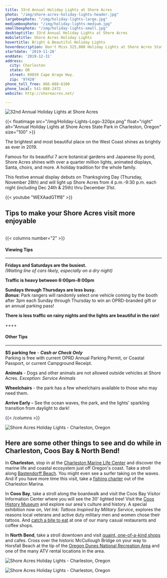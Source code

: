 ```yaml
---
title: 33rd Annual Holiday Lights at Shore Acres
photo: "/img/shore-acres-holiday-lights-header.jpg"
largeboxphoto: "/img/holiday-lights-large.jpg"
mediumboxphoto: "/img/holiday-lights-medium.jpg"
smallboxphoto: "/img/holiday-lights-small.jpg"
desktoptitle: 33rd Annual Holiday Lights at Shore Acres
mobiletitle: Shore Acres Holiday Lights
hovertitle: Bright & Beautiful Holiday Lights
hoverdescription: Don't Miss 325,000 Holiday Lights at Shore Acres State Park
startdate: '2019-11-28'
enddate: '2019-12-31'
address:
  city: Charleston
  state: OR
  street: 89039 Cape Arago Hwy.
  zip: '97420'
phone_toll_free: 866-888-6100
phone_local: 541-888-2472
website: http://shoreacres.net/

---
```

![32nd Annual Holiday Lights at Shore Acres](/img/holiday-lights-695x322.jpg)

{{< floatimage src="/img/Holiday-Lights-Logo-320px.png" float="right" alt="Annual Holiday Lights at Shore Acres State Park in Charleston, Oregon" size="100" >}}

The brightest and most beautiful place on the West Coast shines as brightly as ever in 2019.

Famous for its beautiful 7 acre botanical gardens and Japanese lily pond, Shore Acres shines with over a quarter million lights, animated displays, Santa, choirs, and more. A holiday tradition for the whole family.

This festive annual display debuts on Thanksgiving Day (Thursday, November 28th) and will light up Shore Acres from 4 p.m.-9:30 p.m. each night (including Dec 24th & 25th) thru December 31st.

{{< youtube "WEXAadGTff8" >}}
<br>

## Tips to make your Shore Acres visit more enjoyable

<br>
{{< columns number="2" >}}

#### Viewing Tips

***

**Fridays and Saturdays are the busiest.**  
_(Waiting line of cars likely, especially on a dry night)_

**Traffic is heavy between 6:00pm-8:00pm**

**Sundays through Thursdays are less busy.**  
**_Bonus_**: Park rangers will randomly select one vehicle coming by the booth after 3pm each Sunday through Thursday to win an OPRD-branded gift or an annual parking pass!

**There is less traffic on rainy nights and the lights are beautiful in the rain!**

\++++

#### Other Tips

***

**$5 parking fee** - **_Cash or Check Only_**  
Parking is free with current OPRD Annual Parking Permit, or Coastal Passport, or current Campground Receipt.

**Animals** - Dogs and other animals are not allowed outside vehicles at Shore Acres. _Exception: Service Animals_

**Wheelchairs** - the park has a few wheelchairs available to those who may need them.

**Arrive Early -**  See the ocean waves, the park, and the lights' sparkling transition from daylight to dark!

{{< /columns >}}

![Shore Acres Holiday Lights - Charleston, Oregon](/img/Shore-Acres-Holiday-Lights-Collage-2.jpg)

## **Here are some other things to see and do while in Charleston, Coos Bay & North Bend!**

In **Charleston**, stop in at the [Charleston Marine Life Center](http://www.charlestonmarinelifecenter.com/) and discover the marine life and coastal ecosystem just off Oregon's coast. Take a stroll along [Bastendorff Beach](https://oregonsadventurecoast.com/blog/2017-08-29-spotlight-on-bastendorff-beach/). You might even see a surfer taking on the waves. And if you have more time this visit, take a [fishing charter](https://oregonsadventurecoast.com/tour-guides-and-charters/) out of the Charleston Marina.

In **Coos Bay**, take a stroll along the boardwalk and visit the Coos Bay Visitor Information Center where you will see the 30' lighted tree! Visit the [Coos History Museum](https://cooshistory.org/) and explore our area's culture and history. A special exhibition now on, _Vet Ink: Tattoos Inspired by Military Service_, explores the reasons local veterans and active duty military men and women chose their tattoos. And [catch a bite to eat](https://oregonsadventurecoast.com/dining/) at one of our many casual restaurants and coffee shops.

In **North Bend**, take a stroll downtown and visit [quaint, one-of-a-kind shops](https://oregonsadventurecoast.com/shopping/) and cafes. Cross over the historic McCullough Bridge on your way to Horsfall Beach at the tip of the [Oregon Dunes National Recreation Area](https://oregonsadventurecoast.com/untamed-dunes/) and one of the many ATV rental locations in the area.

![Shore Acres Holiday Lights - Charleston, Oregon](/img/Shore-Acres-Holiday-Lights-Collage-3.jpg)

![Shore Acres Holiday Lights - Charleston, Oregon](/img/holiday-lights-shore-acres-panoramic.jpg)